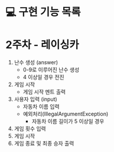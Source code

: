 # 💻 구현 기능 목록
# 2주차 - 레이싱카

1. 난수 생성 (answer)
    - 0-9로 이루어진 난수 생성
    - 4 이상일 경우 전진
2. 게임 시작
    - 게임 시작 멘트 출력
3. 사용자 입력 (input)
    - 자동차 이름 입력
    - 예외처리(IllegalArgumentException)
        - 자동차 이름 길이가 5 이상일 경우
4. 게임 횟수 입력 
5. 게임 시작
6. 게임 종료 및 최종 승자 출력